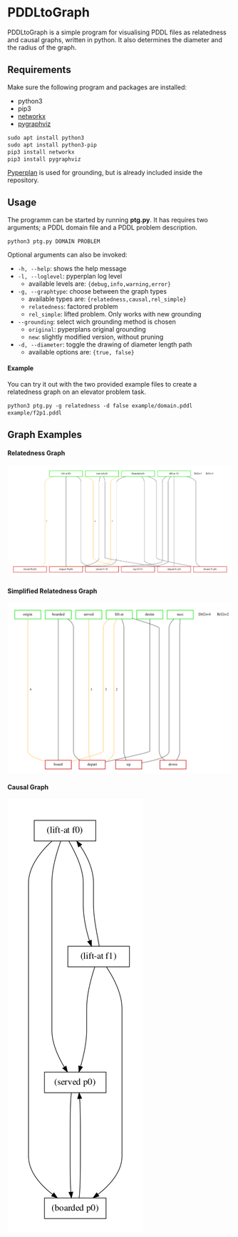 # PDDLtoGraph

PDDLtoGraph is a simple program for visualising PDDL files as 
relatedness and causal graphs, written in python. 
It also determines the diameter and the radius of the graph.

## Requirements
Make sure the following program and packages are installed:

+ python3
+ pip3
+ [networkx](https://networkx.github.io/)
+ [pygraphviz](https://pygraphviz.github.io/)

````
sudo apt install python3
sudo apt install python3-pip
pip3 install networkx
pip3 install pygraphviz
````

[Pyperplan](https://bitbucket.org/malte/pyperplan/src) is used
for grounding, but is already included inside the repository.

## Usage
The programm can be started by running **ptg.py**. It has 
requires two arguments; a PDDL domain file and a PDDL problem description.
````
python3 ptg.py DOMAIN PROBLEM
````

Optional arguments can also be invoked:

+ ````-h, --help````:  shows the help message
+ ````-l, --loglevel````:  pyperplan log level
  + available levels are: ````{debug,info,warning,error}```` 
+ ````-g, --graphtype````:  choose between the graph types
  + available types are: ````{relatedness,causal,rel_simple}```` 
  + ````relatedness````: factored problem
  + ````rel_simple````: lifted problem. Only works with new grounding
+ ````--grounding````:  select wich grounding method is chosen
  + ````original````: pyperplans original grounding
  + ````new````: slightly modified version, without pruning
+ ````-d, --diameter````:  toggle the drawing of diameter length path
  + available options are: ````{true, false}```` 

#### Example
You can try it out with the two provided example files to create
a relatedness graph on an elevator problem task.
````
python3 ptg.py -g relatedness -d false example/domain.pddl example/f2p1.pddl
````

## Graph Examples
#### Relatedness Graph
![relatedness](./img/img_relatedness.png)
#### Simplified Relatedness Graph
![relatedness](./img/img_rel_simple.png)
#### Causal Graph
![relatedness](./img/img_causal.png)
